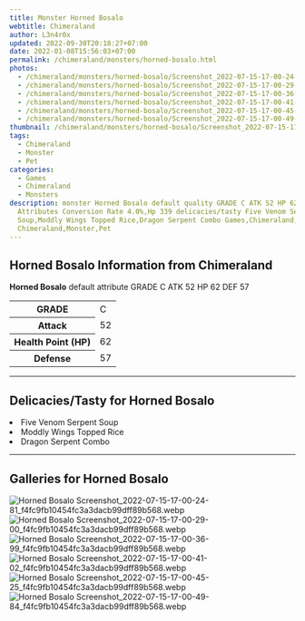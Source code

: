 ```yaml
---
title: Monster Horned Bosalo
webtitle: Chimeraland
author: L3n4r0x
updated: 2022-09-30T20:18:27+07:00
date: 2022-01-08T15:56:03+07:00
permalink: /chimeraland/monsters/horned-bosalo.html
photos:
  - /chimeraland/monsters/horned-bosalo/Screenshot_2022-07-15-17-00-24-81_f4fc9fb10454fc3a3dacb99dff89b568.webp
  - /chimeraland/monsters/horned-bosalo/Screenshot_2022-07-15-17-00-29-00_f4fc9fb10454fc3a3dacb99dff89b568.webp
  - /chimeraland/monsters/horned-bosalo/Screenshot_2022-07-15-17-00-36-99_f4fc9fb10454fc3a3dacb99dff89b568.webp
  - /chimeraland/monsters/horned-bosalo/Screenshot_2022-07-15-17-00-41-02_f4fc9fb10454fc3a3dacb99dff89b568.webp
  - /chimeraland/monsters/horned-bosalo/Screenshot_2022-07-15-17-00-45-25_f4fc9fb10454fc3a3dacb99dff89b568.webp
  - /chimeraland/monsters/horned-bosalo/Screenshot_2022-07-15-17-00-49-84_f4fc9fb10454fc3a3dacb99dff89b568.webp
thumbnail: /chimeraland/monsters/horned-bosalo/Screenshot_2022-07-15-17-00-24-81_f4fc9fb10454fc3a3dacb99dff89b568.webp
tags:
  - Chimeraland
  - Monster
  - Pet
categories:
  - Games
  - Chimeraland
  - Monsters
description: monster Horned Bosalo default quality GRADE C ATK 52 HP 62 DEF 57
  Attributes Conversion Rate 4.0%,Hp 339 delicacies/tasty Five Venom Serpent
  Soup,Moddly Wings Topped Rice,Dragon Serpent Combo Games,Chimeraland,Monsters
  Chimeraland,Monster,Pet
---
```


<section id="bootstrap-wrapper"><link rel="stylesheet" href="https://rawcdn.githack.com/dimaslanjaka/Web-Manajemen/bb6505ea081a75a7c845f65fb9d939276931c82f/css/bootstrap-4.5-wrapper.css"/><h2>Horned Bosalo Information from Chimeraland</h2><p><b>Horned Bosalo</b> default attribute GRADE C ATK 52 HP 62 DEF 57<table><tr><th>GRADE</th><td>C</td></tr><tr><th>Attack</th><td>52</td></tr><tr><th>Health Point (HP)</th><td>62</td></tr><tr><th>Defense</th><td>57</td></tr></table></p><hr/><h2>Delicacies/Tasty for Horned Bosalo</h2><li class="d-flex justify-content-between">Five Venom Serpent Soup </li><li class="d-flex justify-content-between">Moddly Wings Topped Rice </li><li class="d-flex justify-content-between">Dragon Serpent Combo </li><hr/><div id="gallery"><h2>Galleries for Horned Bosalo</h2><div class="row"><div class="col-lg-6 col-12"><img src="/chimeraland/monsters/horned-bosalo/Screenshot_2022-07-15-17-00-24-81_f4fc9fb10454fc3a3dacb99dff89b568.webp" alt="Horned Bosalo Screenshot_2022-07-15-17-00-24-81_f4fc9fb10454fc3a3dacb99dff89b568.webp"/></div><div class="col-lg-6 col-12"><img src="/chimeraland/monsters/horned-bosalo/Screenshot_2022-07-15-17-00-29-00_f4fc9fb10454fc3a3dacb99dff89b568.webp" alt="Horned Bosalo Screenshot_2022-07-15-17-00-29-00_f4fc9fb10454fc3a3dacb99dff89b568.webp"/></div><div class="col-lg-6 col-12"><img src="/chimeraland/monsters/horned-bosalo/Screenshot_2022-07-15-17-00-36-99_f4fc9fb10454fc3a3dacb99dff89b568.webp" alt="Horned Bosalo Screenshot_2022-07-15-17-00-36-99_f4fc9fb10454fc3a3dacb99dff89b568.webp"/></div><div class="col-lg-6 col-12"><img src="/chimeraland/monsters/horned-bosalo/Screenshot_2022-07-15-17-00-41-02_f4fc9fb10454fc3a3dacb99dff89b568.webp" alt="Horned Bosalo Screenshot_2022-07-15-17-00-41-02_f4fc9fb10454fc3a3dacb99dff89b568.webp"/></div><div class="col-lg-6 col-12"><img src="/chimeraland/monsters/horned-bosalo/Screenshot_2022-07-15-17-00-45-25_f4fc9fb10454fc3a3dacb99dff89b568.webp" alt="Horned Bosalo Screenshot_2022-07-15-17-00-45-25_f4fc9fb10454fc3a3dacb99dff89b568.webp"/></div><div class="col-lg-6 col-12"><img src="/chimeraland/monsters/horned-bosalo/Screenshot_2022-07-15-17-00-49-84_f4fc9fb10454fc3a3dacb99dff89b568.webp" alt="Horned Bosalo Screenshot_2022-07-15-17-00-49-84_f4fc9fb10454fc3a3dacb99dff89b568.webp"/></div></div></div></section>